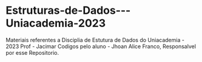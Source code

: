 # Estruturas-de-Dados---Uniacademia-2023

Materiais referentes a Disciplia de Estutura de Dados do Uniacademia - 2023
Prof - Jacimar
Codigos pelo aluno - Jhoan Alice Franco, Responsalvel por esse Repositorio.
